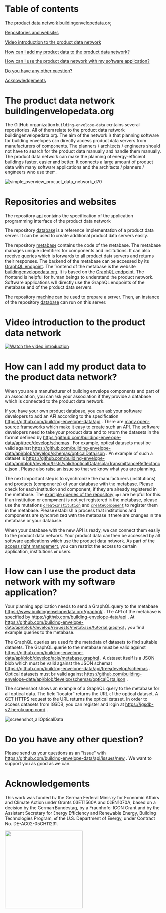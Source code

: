 # Table of contents

[The product data network buildingenvelopedata.org](#the-product-data-network-buildingenvelopedata.org)

[Repositories and websites](#repositories-and-websites)

[Video introduction to the product data network](#video-introduction-to-the-product-data-network)

[How can I add my product data to the product data network?](#how-can-i-add-my-product-data-to-the-product-data-network)

[How can I use the product data network with my software application?](#how-can-i-use-the-product-data-network-with-my-software-application)

[Do you have any other question?](#do-you-have-any-other-question)

[Acknowledgements](#acknowledgements)

# The product data network buildingenvelopedata.org

The GitHub organization `building-envelope-data` contains several repositories. All of them relate to the product data network buildingenvelopedata.org. The aim of the network is that planning software for building envelopes can directly access product data servers from manufacturers of components. The planners / architects / engineers should not have to search for the product data manually and handle them manually. The product data network can make the planning of energy-efficient buildings faster, easier and better. It connects a large amount of product data with many software applications and the architects / planners / engineers who use them.

![simple_overview_product_data_network_d70](https://user-images.githubusercontent.com/33456252/231476911-b97ef636-0c1e-4d80-9828-a82a9f1faac5.png)

# Repositories and websites

The repository [api](https://github.com/building-envelope-data/api) contains the specification of the application programming interface of the product data network.

The repository [database](https://github.com/building-envelope-data/database) is a reference implementation of a product data server. It can be used to create additional product data servers easily.

The repository [metabase](https://github.com/building-envelope-data/metabase) contains the code of the metabase. The metabase manages unique identifiers for components and institutions. It can also receive queries which is forwards to all product data servers and returns their responses. The backend of the metabase can be accessed by its [GraphQL endpoint](https://www.buildingenvelopedata.org/graphql/). The frontend of the metabase is the website [buildingenvelopedata.org](https://www.buildingenvelopedata.org/). It is based on the [GraphQL endpoint](https://www.buildingenvelopedata.org/graphql/). The frontend is helpful for human beings to understand the product network. Software applications will directly use the GraphQL endpoints of the metabase and of the product data servers.

The repository [machine](https://github.com/building-envelope-data/machine) can be used to prepare a server. Then, an instance of the repository [database](https://github.com/building-envelope-data/database) can run on this server.

# Video introduction to the product data network

[![Watch the video introduction](https://img.youtube.com/vi/QsulJnpvuh0/maxresdefault.jpg)](https://www.youtube.com/watch?v=QsulJnpvuh0)

# How can I add my product data to the product data network?

When you are a manufacturer of building envelope components and part of an association, you can ask your association if they provide a database which is connected to the product data network.

If you have your own product database, you can ask your software developers to add an API according to the specification https://github.com/building-envelope-data/api . There are [many open-source frameworks](https://graphql.org/community/tools-and-libraries/) which make it easy to create such an API. The software developers need to take your product data and to return the datasets in the format defined by https://github.com/building-envelope-data/api/tree/develop/schemas . For example, optical datasets must be valid against https://github.com/building-envelope-data/api/blob/develop/schemas/opticalData.json . An example of such a dataset is https://github.com/building-envelope-data/api/blob/develop/tests/valid/opticalData/solarTransmittanceReflectance.json . Please also [raise an issue](https://github.com/building-envelope-data/api/issues/new) so that we know what you are planning.

The next important step is to synchronize the manufacturers (institutions) and products (components) of your database with the metabase. Please check for each institution and component, if they are already registered in the metabase. The [example queries of the repository](https://github.com/building-envelope-data/api/blob/develop/requests/metabase/tutorial.graphql) `api` are helpful for this. If an institution or component is not yet registered in the metabase, please use the mutations [`createInstitution`](https://github.com/building-envelope-data/api/blob/d73de92209c51c17ba146b01e734e38abc9b3ef8/apis/metabase.graphql#L1381) and [`createComponent`](https://github.com/building-envelope-data/api/blob/d73de92209c51c17ba146b01e734e38abc9b3ef8/apis/metabase.graphql#L1372) to register them in the metabase. Please establish a process that institutions and components are synchronized with the metabase if there are changes in the metabase or your database.

When your database with the new API is ready, we can connect them easily to the product data network. Your product data can then be accessed by all software applications which use the product data network. As part of the [access right management](https://github.com/building-envelope-data/metabase?tab=readme-ov-file#access-right-management-single-sign-on), you can restrict the access to certain application, institutions or users.

# How can I use the product data network with my software application?

Your planning application needs to send a GraphQL query to the metabase https://www.buildingenvelopedata.org/graphql/ . The API of the metabase is specified by https://github.com/building-envelope-data/api . At https://github.com/building-envelope-data/api/blob/develop/requests/metabase/tutorial.graphql , you find example queries to the metabase.

The GraphQL queries are used fo the metadata of datasets to find suitable datasets. The GraphQL querie to the metabase must be valid against https://github.com/building-envelope-data/api/blob/develop/apis/metabase.graphql . A dataset itself is a JSON blob which must be valid against the JSON schemas https://github.com/building-envelope-data/api/tree/develop/schemas . Optical datasets must be valid against https://github.com/building-envelope-data/api/blob/develop/schemas/opticalData.json .

The screenshot shows an example of a GraphQL query to the metabase for all optical data. The field “locator” returns the URL of the optical dataset. A GET HTTPS request to the URL returns the optical dataset. In order to access datasets from IGSDB, you can register and login at https://igsdb-v2.herokuapp.com/ .

![screenshot_allOpticalData](https://github.com/user-attachments/assets/f96ef4ec-f415-4f49-a27f-c731b62c6fb2)

# Do you have any other question?

Please send us your questions as an "issue" with https://github.com/building-envelope-data/api/issues/new . We want to support you as good as we can.

# Acknowledgements

This work was funded by the German Federal Ministry for Economic Affairs and Climate Action under Grants 03ET1560A and 03EN1070A, based on a decision by the German Bundestag, by a Fraunhofer ICON Grant and by the Assistant Secretary for Energy Efficiency and Renewable Energy, Building Technologies Program, of the U.S. Department of Energy, under Contract No. DE-AC02-05CH11231.

<img src="https://user-images.githubusercontent.com/33456252/231481868-cd122279-287d-4928-9f24-71172c1fefda.png" width="250">
